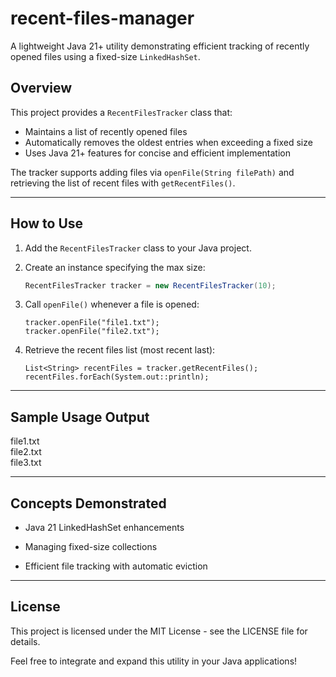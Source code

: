 # recent-files-manager

A lightweight Java 21+ utility demonstrating efficient tracking of recently opened files using a fixed-size `LinkedHashSet`.

## Overview

This project provides a `RecentFilesTracker` class that:

- Maintains a list of recently opened files
- Automatically removes the oldest entries when exceeding a fixed size
- Uses Java 21+ features for concise and efficient implementation

The tracker supports adding files via `openFile(String filePath)` and retrieving the list of recent files with `getRecentFiles()`.

---

## How to Use

1. Add the `RecentFilesTracker` class to your Java project.
2. Create an instance specifying the max size:

    ```java
    RecentFilesTracker tracker = new RecentFilesTracker(10);
    ```

3. Call `openFile()` whenever a file is opened:

    ```
    tracker.openFile("file1.txt");
    tracker.openFile("file2.txt");
    ```

4. Retrieve the recent files list (most recent last):

    ```
    List<String> recentFiles = tracker.getRecentFiles();
    recentFiles.forEach(System.out::println);
    ```
   
---

## Sample Usage Output

file1.txt <br>
file2.txt <br>
file3.txt <br>

---

## Concepts Demonstrated
- Java 21 LinkedHashSet enhancements

- Managing fixed-size collections

- Efficient file tracking with automatic eviction

---

## License
This project is licensed under the MIT License - see the LICENSE file for details.

Feel free to integrate and expand this utility in your Java applications!